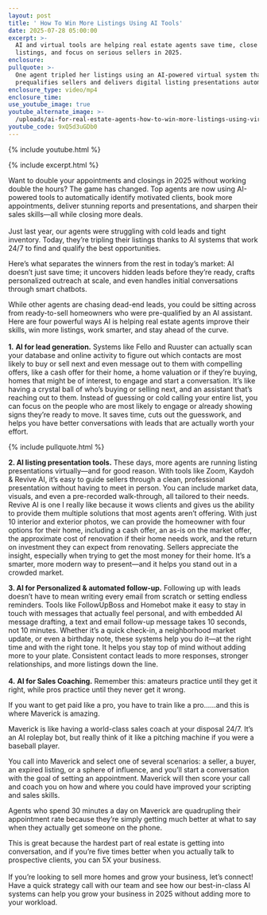 ```yaml
---
layout: post
title: ' How To Win More Listings Using AI Tools'
date: 2025-07-28 05:00:00
excerpt: >-
  AI and virtual tools are helping real estate agents save time, close more
  listings, and focus on serious sellers in 2025.
enclosure:
pullquote: >-
  One agent tripled her listings using an AI-powered virtual system that
  prequalifies sellers and delivers digital listing presentations automatically.
enclosure_type: video/mp4
enclosure_time:
use_youtube_image: true
youtube_alternate_image: >-
  /uploads/ai-for-real-estate-agents-how-to-win-more-listings-using-virtual-tools-2.jpg
youtube_code: 9xQ5d3uGDb0
---
```

{% include youtube.html %}

{% include excerpt.html %}

Want to double your appointments and closings in 2025 without working double the hours? The game has changed. Top agents are now using AI-powered tools to automatically identify motivated clients, book more appointments, deliver stunning reports and presentations, and sharpen their sales skills—all while closing more deals.<br><br>Just last year, our agents were struggling with cold leads and tight inventory. Today, they’re tripling their listings thanks to AI systems that work 24/7 to find and qualify the best opportunities.

Here’s what separates the winners from the rest in today’s market: AI doesn’t just save time; it uncovers hidden leads before they’re ready, crafts personalized outreach at scale, and even handles initial conversations through smart chatbots.

While other agents are chasing dead-end leads, you could be sitting across from ready-to-sell homeowners who were pre-qualified by an AI assistant. Here are four powerful ways AI is helping real estate agents improve their skills, win more listings, work smarter, and stay ahead of the curve.<br><br>**1\.** **AI for lead generation.** Systems like Fello and Ruuster can actually scan your database and online activity to figure out which contacts are most likely to buy or sell next and even message out to them with compelling offers, like a cash offer for their home, a home valuation or if they’re buying, homes that might be of interest, to engage and start a conversation. It’s like having a crystal ball of who’s buying or selling next, and an assistant that’s reaching out to them. Instead of guessing or cold calling your entire list, you can focus on the people who are most likely to engage or already showing signs they’re ready to move. It saves time, cuts out the guesswork, and helps you have better conversations with leads that are actually worth your effort.

{% include pullquote.html %}

**2\. AI listing presentation tools.** These days, more agents are running listing presentations virtually—and for good reason. With tools like Zoom, Kaydoh & Revive AI, it’s easy to guide sellers through a clean, professional presentation without having to meet in person. You can include market data, visuals, and even a pre-recorded walk-through, all tailored to their needs. Revive AI is one I really like because it wows clients and gives us the ability to provide them multiple solutions that most agents aren’t offering. With just 10 interior and exterior photos, we can provide the homeowner with four options for their home, including a cash offer, an as-is on the market offer, the approximate cost of renovation if their home needs work, and the return on investment they can expect from renovating. Sellers appreciate the insight, especially when trying to get the most money for their home. It’s a smarter, more modern way to present—and it helps you stand out in a crowded market.

**3\. AI for Personalized & automated follow-up.** Following up with leads doesn’t have to mean writing every email from scratch or setting endless reminders. Tools like FollowUpBoss and Homebot make it easy to stay in touch with messages that actually feel personal, and with embedded AI message drafting, a text and email follow-up message takes 10 seconds, not 10 minutes. Whether it’s a quick check-in, a neighborhood market update, or even a birthday note, these systems help you do it—at the right time and with the right tone. It helps you stay top of mind without adding more to your plate. Consistent contact leads to more responses, stronger relationships, and more listings down the line.<br><br>**4\.** **AI for Sales Coaching.** Remember this: amateurs practice until they get it right, while pros practice until they never get it wrong.

If you want to get paid like a pro, you have to train like a pro……and this is where Maverick is amazing.

Maverick is like having a world-class sales coach at your disposal 24/7. It’s an AI roleplay bot, but really think of it like a pitching machine if you were a baseball player.

You call into Maverick and select one of several scenarios: a seller, a buyer, an expired listing, or a sphere of influence, and you’ll start a conversation with the goal of setting an appointment. Maverick will then score your call and coach you on how and where you could have improved your scripting and sales skills.

Agents who spend 30 minutes a day on Maverick are quadrupling their appointment rate because they’re simply getting much better at what to say when they actually get someone on the phone.

This is great because the hardest part of real estate is getting into conversation, and if you’re five times better when you actually talk to prospective clients, you can 5X your business.<br><br>If you’re looking to sell more homes and grow your business, let’s connect! Have a quick strategy call with our team and see how our best-in-class AI systems can help you grow your business in 2025 without adding more to your workload.